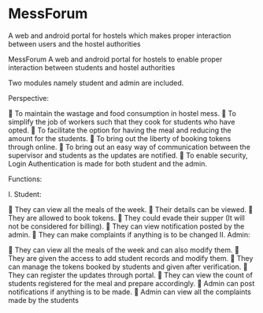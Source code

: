 # MessForum
A web and android portal for hostels which makes proper interaction between users and the hostel authorities

MessForum
A web and android portal for hostels to enable proper interaction between students and hostel authorities

Two modules namely student and admin are included.

Perspective:

 To maintain the wastage and food consumption in hostel mess.  To simplify the job of workers such that they cook for students who have opted.  To facilitate the option for having the meal and reducing the amount for the students.  To bring out the liberty of booking tokens through online.  To bring out an easy way of communication between the supervisor and students as the updates are notified.  To enable security, Login Authentication is made for both student and the admin.

Functions:

I. Student:

	They can view all the meals of the week.
	Their details can be viewed.
	They are allowed to book tokens.
	They could evade their supper (It will not be considered for billing).
	They can view notification posted by the admin.
	They can make complaints if anything is to be changed
II. Admin:

	They can view all the meals of the week and can also modify them.
	They are given the access to add student records and modify them.
	They can manage the tokens booked by students and given after verification.
	They can register the updates through portal.
	They can view the count of students registered for the meal and prepare accordingly.
	Admin can post notifications if anything is to be made.
	Admin can view all the complaints made by the students
